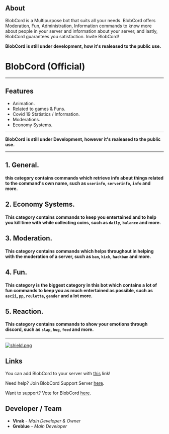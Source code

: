## About

BlobCord is a Multipurpose bot that suits all your needs. BlobCord offers Moderation, Fun, Administration, Information commands to know more about people in your server and information about your server, and lastly, BlobCord guarantees you satisfaction. Invite BlobCord!

**BlobCord is still under development, how it's realeased to the public use.**

<h1>BlobCord (Official)</h1>

-----

## Features

  * Animation.
  * Related to games & Funs.
  * Covid 19 Statistics / Information.
  * Moderations.
  * Economy Systems.

-----

**BlobCord is still under Development, however it's realeased to the public use.**

-----

## 1. General.
#### this category contains commands which retrieve info about things related to the command's own name, such as `userinfo`, `serverinfo`, `info` and more.
## 2. Economy Systems.
#### This category contains commands to keep you entertained and to help you kill time with while collecting coins, such as `daily`, `balance` and more.
## 3. Moderation.
#### This category contains commands which helps throughout in helping with the moderation of a server, such as `ban`, `kick`, `hackban` and more.
## 4. Fun.
#### This category is the biggest category in this bot which contains a lot of fun commands to keep you as much entertained as possible, such as `ascii`, `pp`, `roulette`, `gender` and a lot more.
## 5. Reaction.
#### This category contains commands to show your emotions through discord, such as `slap`, `hug`, `feed` and more.

-----

<div>
  
  <a href="https://github.com/discordjs">
    <img src="https://img.shields.io/badge/discord.js-v12.4.0-blue.svg?logo=npm" alt="shield.png">
  </a>

## Links

You can add BlobCord to your server with [this](https://discord.com/oauth2/authorize?client_id=727448017799479296&scope=bot&permissions=878181502) link!

Need help? Join BlobCord Support Server [here](https://discord.gg/AC6cECc9H5).

Want to support? Vote for BlobCord [here](https://top.gg/bot/727448017799479296/vote).

## Developer / Team

* **Virak** - *Main Developer & Owner*
* **Greblue** - *Main Developer*
